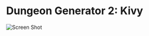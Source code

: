 # Dungeon Generator 2: Kivy 

![Screen Shot](https://github.com/JnyJny/DungeonGenerator2/blob/master/screenshot-02.gif?raw=true)
